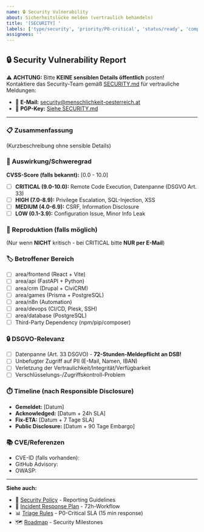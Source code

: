 ```yaml
---
name: 🔒 Security Vulnerability
about: Sicherheitslücke melden (vertraulich behandeln)
title: '[SECURITY] '
labels: ['type/security', 'priority/P0-critical', 'status/ready', 'compliance/dsgvo']
assignees: ''
---
```


## 🔒 Security Vulnerability Report

⚠️ **ACHTUNG:** Bitte **KEINE sensiblen Details öffentlich** posten!  
Kontaktiere das Security-Team gemäß [SECURITY.md](../../SECURITY.md) für vertrauliche Meldungen:
- 📧 **E-Mail:** security@menschlichkeit-oesterreich.at
- 🔐 **PGP-Key:** [Siehe SECURITY.md](../../SECURITY.md)

---

### 📋 Zusammenfassung

(Kurzbeschreibung ohne sensible Details)

### 🎯 Auswirkung/Schweregrad

**CVSS-Score (falls bekannt):** [0.0 - 10.0]

- [ ] **CRITICAL (9.0-10.0):** Remote Code Execution, Datenpanne (DSGVO Art. 33)
- [ ] **HIGH (7.0-8.9):** Privilege Escalation, SQL-Injection, XSS
- [ ] **MEDIUM (4.0-6.9):** CSRF, Information Disclosure
- [ ] **LOW (0.1-3.9):** Configuration Issue, Minor Info Leak

### 🔄 Reproduktion (falls möglich)

(Nur wenn **NICHT** kritisch - bei CRITICAL bitte **NUR per E-Mail**)

### 🏷️ Betroffener Bereich

- [ ] area/frontend (React + Vite)
- [ ] area/api (FastAPI + Python)
- [ ] area/crm (Drupal + CiviCRM)
- [ ] area/games (Prisma + PostgreSQL)
- [ ] area/n8n (Automation)
- [ ] area/devops (CI/CD, Plesk, SSH)
- [ ] area/database (PostgreSQL)
- [ ] Third-Party Dependency (npm/pip/composer)

### 🔒 DSGVO-Relevanz

- [ ] Datenpanne (Art. 33 DSGVO) - **72-Stunden-Meldepflicht an DSB!**
- [ ] Unbefugter Zugriff auf PII (E-Mail, Namen, IBAN)
- [ ] Verletzung der Vertraulichkeit/Integrität/Verfügbarkeit
- [ ] Verschlüsselungs-/Zugriffskontroll-Problem

### ⏱️ Timeline (nach Responsible Disclosure)

- **Gemeldet:** [Datum]
- **Acknowledged:** [Datum + 24h SLA]
- **Fix-ETA:** [Datum + 7 Tage SLA]
- **Public Disclosure:** [Datum + 90 Tage Embargo]

### 📚 CVE/Referenzen

- CVE-ID (falls vorhanden): 
- GitHub Advisory: 
- OWASP: 

---

**Siehe auch:**
- 🔐 [Security Policy](../../SECURITY.md) - Reporting Guidelines
- 🚨 [Incident Response Plan](../../reports/gov-gap-analysis.md#211-incident-response-plan-dsgvo-art-33---72h-meldepflicht) - 72h-Workflow
- 📊 [Triage Rules](../../reports/triage-rules.md) - P0-Critical SLA (15 min response)
- 🗺️ [Roadmap](../../reports/roadmap.md) - Security Milestones
